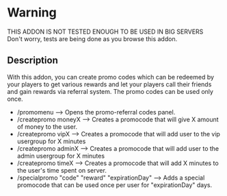 # Warning
THIS ADDON IS NOT TESTED ENOUGH TO BE USED IN BIG SERVERS <br />
Don't worry, tests are being done as you browse this addon.

## Description
With this addon, you can create promo codes which can be redeemed by your players to get various rewards and let your players call their friends and gain rewards via referral system. The promo codes can be used only once.

* /promomenu --> Opens the promo-referral codes panel.
* /createpromo moneyX --> Creates a promocode that will give X amount of money to the user.
* /createpromo vipX --> Creates a promocode that will add user to the vip usergroup for X minutes
* /createpromo adminX --> Creates a promocode that will add user to the admin usergroup for X minutes
* /createpromo timeX --> Creates a promocode that will add X minutes to the user's time spent on server.
* /specialpromo "code" "reward" "expirationDay" --> Adds a special promocode that can be used once per user for "expirationDay" days.


